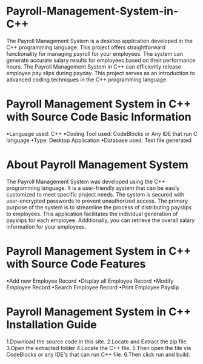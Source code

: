 # Payroll-Management-System-in-C++
The Payroll Management System is a desktop application developed in the C++ programming language. This project offers straightforward functionality for managing payroll for your employees. The system can generate accurate salary results for employees based on their performance hours. The Payroll Management System in C++ can efficiently release employee pay slips during payday. This project serves as an introduction to advanced coding techniques in the C++ programming language.
# Payroll Management System in C++ with Source Code Basic Information
•Language used: C++
•Coding Tool used: CodeBlocks or Any IDE that run C language
•Type: Desktop Application
•Database used: Text file generated
# About Payroll Management System
The Payroll Management System was developed using the C++ programming language. It is a user-friendly system that can be easily customized to meet specific project needs. The system is secured with user-encrypted passwords to prevent unauthorized access. The primary purpose of the system is to streamline the process of distributing payslips to employees. This application facilitates the individual generation of payslips for each employee. Additionally, you can retrieve the overall salary information for your employees.
# Payroll Management System in C++ with Source Code Features
•Add new Employee Record
•Display all Employee Record
•Modify Employee Record
•Search Employee Record
•Print Employee Payslip
# Payroll Management System in C++ Installation Guide
1.Download the source code in this site.
2.Locate and Extract the zip file.
3.Open the extracted folder
4.Locate the C++ file.
5.Then open the file via CodeBlocks or any IDE's that can run C++ file.
6.Then click run and build.
